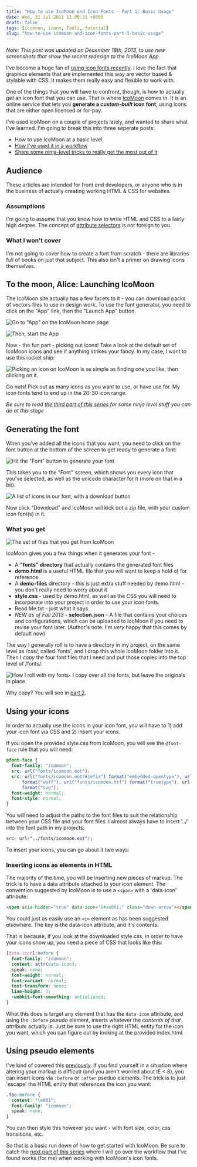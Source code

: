 ```yaml
---
title: "How to use IcoMoon and Icon Fonts - Part 1: Basic Usage"
date: Wed, 31 Jul 2013 13:00:31 +0000
draft: false
tags: [icomoon, icons, Tools, tutorial]
slug: "how-to-use-icomoon-and-icon-fonts-part-1-basic-usage"
---
```


_Note: This post was updated on December 18th, 2013, to use new screenshots that show the recent redesign to the IcoMoon App._

I've become a huge fan of [using icon fonts recently](/using-icons-from-icon-fonts-directly-in-css/). I love the fact that graphics elements that are implemented this way are vector based & stylable with CSS. It makes them really easy and flexible to work with.

One of the things that you will have to confront, though, is how to actually _get_ an icon font that you can use. That is where [IcoMoon](https://icomoon.io) comes in. It is an online service that lets you **generate a _custom-built_ icon font**, using icons that are either open licensed or for-pay.

I've used IcoMoon on a couple of projects lately, and wanted to share what I've learned. I'm going to break this into three seperate posts:

- How to use IcoMoon at a basic level
- [How I've used it in a workflow](/how-to-use-icomoon-and-icon-fonts-part-2-a-workflow/)
- [Share some ninja-level tricks to really get the most out of it](/how-to-use-icomoon-and-icon-fonts-part-3-7-ninja-tricks/)

<!--more-->

## Audience

These articles are intended for front end developers, or anyone who is in the business of actually creating working HTML & CSS for websites.

### Assumptions

I'm going to assume that you know how to write HTML and CSS to a fairly high degree. The concept of [attribute selectors](https://css-tricks.com/attribute-selectors/) is not foreign to you.

### What I won't cover

I'm not going to cover how to create a font from scratch - there are libraries full of books on just that subject. This also isn't a primer on drawing icons themselves.

## To the moon, Alice: Launching IcoMoon

The IcoMoon site actually has a few facets to it - you can download packs of vectors files to use in design work. To use the font generator, you need to click on the "App" link, then the "Launch App" button.

![Go to "App" on the IcoMoon home page](../images/IcoMoon-3-1024x679.png)

![Then, start the App](../images/IcoMoon_App_-_Icon_Font_Generator-1024x679.png)

Now - the fun part - picking out icons! Take a look at the default set of IcoMoon icons and see if anything strikes your fancy. In my case, I want to use this rocket ship:

![Picking an icon on IcoMoon is as simple as finding one you like, then clicking on it.](../images/IcoMoon_App-selecting.png)

Go nuts! Pick out as many icons as you want to use, or have use for. My icon fonts tend to end up in the 20-30 icon range.

_Be sure to read [the third part of this series](/how-to-use-icomoon-and-icon-fonts-part-3-7-ninja-tricks/) for some ninja level stuff you can do at this stage_

## Generating the font

When you've added all the icons that you want, you need to click on the font button at the bottom of the screen to get ready to generate a font:

![Hit the "Font" button to generate your font](../images/IcoMoon_App_download-1024x410.png)

This takes you to the "Font" screen, which shows you every icon that you've selected, as well as the unicode character for it (more on that in a bit).

![A list of icons in our font, with a download button](../images/IcoMoon_App-download2-1024x582.png)

Now click "Download" and IcoMoon will kick out a zip file, with your custom icon font(s) in it.

### What you get

![The set of files that you get from IcoMoon](../images/icomoon-result.png)

IcoMoon gives you a few things when it generates your font -

- A **"fonts" directory** that actually contains the generated font files
- **demo.html** is a useful HTML file that you will want to keep a hold of for reference
- A **demo-files** directory - this is just extra stuff needed by demo.html - you don't really need to worry about it
- **style.css** - used by demo.html, as well as the CSS you will need to incorporate into your project in order to use your icon fonts.
- Read Me.txt - just what it says
- _NEW as of Fall 2013 -_ **selection.json** - A file that contains your choices and configurations, which can be uploaded to IcoMoon if you need to revise your font later. (Author's note: I'm _very_ happy that this comes by default now)

The way I generally roll is to have a directory in my project, on the same level as /css/, called 'fonts', and I drop this whole IcoMoon folder into it. Then I _copy_ the four font files that I need and put those copies into the top level of /fonts/.

![How I roll with my fonts- I copy over all the fonts, but leave the originals in place.](../images/fonts-5.png)

Why copy? You will see in [part 2](/how-to-use-icomoon-and-icon-fonts-part-2-a-workflow/).

## Using your icons

In order to actually use the icons in your icon font, you will have to 1) add your icon font via CSS and 2) insert your icons.

If you open the provided style.css from IcoMoon, you will see the `@font-face` rule that you will need:

```css
@font-face {
  font-family: "icomoon";
  src: url("fonts/icomoon.eot");
  src: url("fonts/icomoon.eot?#iefix") format("embedded-opentype"), url("fonts/icomoon.woff")
      format("woff"), url("fonts/icomoon.ttf") format("truetype"), url("fonts/icomoon.svg#icomoon")
      format("svg");
  font-weight: normal;
  font-style: normal;
}
```

You will need to adjust the paths to the font files to suit the relationship between your CSS file and your font files. I almost always have to insert '../' into the font path in my projects:

```css
src: url("../fonts/icomoon.eot");
```

To insert your icons, you can go about it two ways:

### Inserting icons as elements in HTML

The majority of the time, you will be inserting new pieces of markup. The trick is to have a data attribute attached to your icon element. The convention suggested by IcoMoon is to use a `<span>` with a 'data-icon' attribute:

```html
<span aria-hidden="true" data-icon="&#xe001;" class="down-arrow"></span>
```

You could just as easily use an `<i>` element as has been suggested elsewhere. The key is the data-icon attribute, and it's contents.

That is because, if you look at the downloaded style.css, in order to have your icons show up, you need a piece of CSS that looks like this:

```css
[data-icon]:before {
  font-family: "icomoon";
  content: attr(data-icon);
  speak: none;
  font-weight: normal;
  font-variant: normal;
  text-transform: none;
  line-height: 1;
  -webkit-font-smoothing: antialiased;
}
```

What this does is target any element that has the `data-icon` attribute, and using the `:before` pseudo element, inserts whatever the _contents of that attribute_ actually is. Just be sure to use the right HTML entity for the icon you want, which you can figure out by looking at the provided index.html.

## Using pseudo elements

I've kind of covered this [previously](/using-icons-from-icon-fonts-directly-in-css/). If you find yourself in a situation where altering your markup is difficult (and you aren't worried about IE < 8), you can insert icons via `:before` or `:after` pseduo elements. The trick is to just 'escape' the HTML entity that references the icon you want:

```css
.foo:before {
  content: "\e001";
  font-family: "icomoon";
  speak: none;
}
```

You can then style this however you want - with font size, color, css transitions, etc.

So that is a basic run down of how to get started with IcoMoon. Be sure to catch the [next part of this series](/how-to-use-icomoon-and-icon-fonts-part-2-a-workflow/) where I will go over the workflow that I've found works (for me) when working with IcoMoon's icon fonts.
